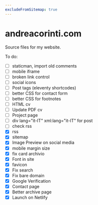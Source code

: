 ```yaml
---
excludeFromSitemap: true
---
```


# andreacorinti.com

Source files for my website.

To do:

- [ ] staticman, import old comments
- [ ] mobile iframe
- [ ] broken link control
- [ ] social icons
- [ ] Post tags (eleventy shortcodes)
- [ ] better CSS for contact form
- [ ] better CSS for footnotes
- [ ] HTML cv
- [ ] Update PDF cv
- [ ] Project page
- [ ] div lang="it-IT" xml:lang="it-IT" for post
- [ ] check rss
- [x] rss
- [x] sitemap
- [x] Image Preview on social media
- [x] mobile margin size
- [x] fix card archivio
- [x] Font in site
- [x] favicon
- [x] Fix search
- [x] Fix bare domain
- [x] Google Verification
- [x] Contact page
- [x] Better archive page
- [x] Launch on Netlify
